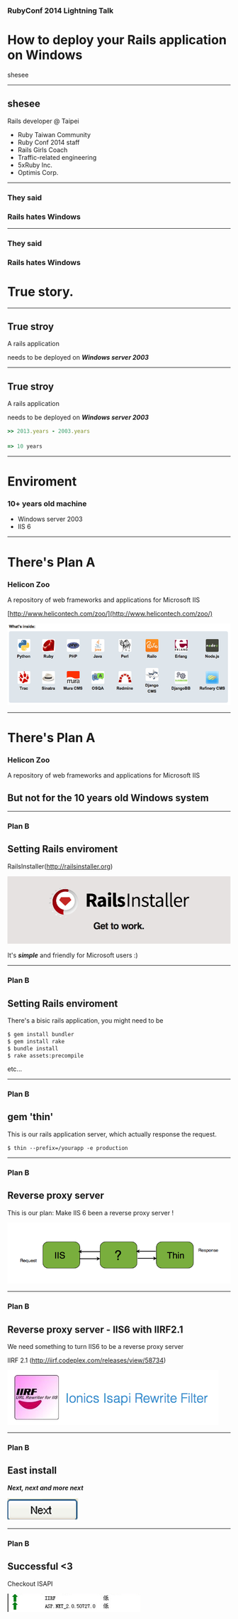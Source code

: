 ### RubyConf 2014 Lightning Talk

# How to deploy your Rails application on Windows

shesee

---

## shesee

Rails developer @ Taipei

* Ruby Taiwan Community
* Ruby Conf 2014 staff
* Rails Girls Coach
* Traffic-related engineering
* 5xRuby Inc.
* Optimis Corp.

---


### They said

### Rails hates Windows

---
### They said

### Rails hates Windows

# True story.

---

## True stroy


A rails application

needs to be deployed on _**Windows server 2003**_


---

## True stroy


A rails application

needs to be deployed on _**Windows server 2003**_

```ruby
>> 2013.years - 2003.years

=> 10 years
```


---

# Enviroment

### 10+ years old machine


* Windows server 2003
* IIS 6

---

# There's Plan A

### Helicon Zoo

A repository of web frameworks and applications
for Microsoft IIS

[http://www.helicontech.com/zoo/](http://www.helicontech.com/zoo/)

![original 80% inline](img/helicon_zoo.png)

---

# There's Plan A

### Helicon Zoo

A repository of web frameworks and applications
for Microsoft IIS

## But not for the 10 years old Windows system


---

### Plan B
## Setting Rails enviroment

RailsInstaller(http://railsinstaller.org)

![original 80% inline](img/railsinstaller.png)

It's _**simple**_ and friendly for Microsoft users :)

---

### Plan B
## Setting Rails enviroment

There's a bisic rails application,
you might need to be

```
$ gem install bundler
$ gem install rake
$ bundle install
$ rake assets:precompile
```

etc...

---

### Plan B
## gem 'thin'

This is our rails application server,
which actually response the request.

```
$ thin --prefix=/yourapp -e production
```

---

### Plan B
## Reverse proxy server

This is our plan:
Make IIS 6 been a reverse proxy server !

![original 80% inline](img/reverse_proxy_server.png)

---

### Plan B
## Reverse proxy server - IIS6 with IIRF2.1

We need something
to turn IIS6 to be a reverse proxy server

IIRF 2.1
(http://iirf.codeplex.com/releases/view/58734)

![original 80% inline](img/iirf.png)

---

### Plan B
## East install

_**Next, next and more next**_

![original 80% inline](img/next.gif)

---

### Plan B
## Successful <3

Checkout ISAPI

![original 200% inline](img/ISAPI.png)

